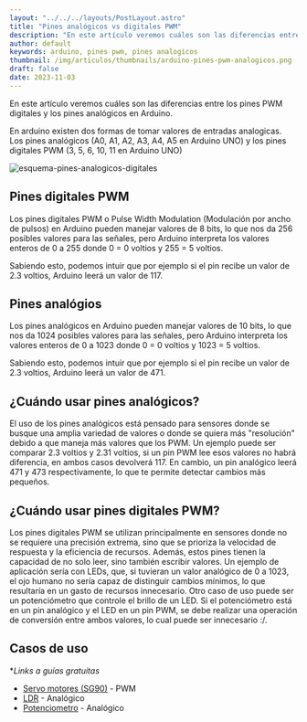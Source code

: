```yaml
---
layout: "../../../layouts/PostLayout.astro"
title: "Pines analógicos vs digitales PWM"
description: "En este artículo veremos cuáles son las diferencias entre los pines PWM digitales y los pines analógicos en Arduino."
author: default
keywords: arduino, pines pwm, pines analogicos
thumbnail: /img/articulos/thumbnails/arduino-pines-pwm-analogicos.png
draft: false
date: 2023-11-03
---
```


En este artículo veremos cuáles son las diferencias entre los pines PWM digitales y los pines analógicos en Arduino.

En arduino existen dos formas de tomar valores de entradas analogicas. Los pines analógicos (A0, A1, A2, A3, A4, A5 en Arduino UNO) y los pines digitales PWM (3, 5, 6, 10, 11 en Arduino UNO)

![esquema-pines-analogicos-digitales](/img/articulos/arduino/pines-analogicos-digitales.png)

## Pines digitales PWM

Los pines digitales PWM o Pulse Width Modulation (Modulación por ancho de pulsos) en Arduino pueden manejar valores de 8 bits, lo que nos da 256 posibles valores para las señales, pero Arduino interpreta los valores enteros de 0 a 255 donde 0 = 0 voltios y 255 = 5 voltios.

Sabiendo esto, podemos intuir que por ejemplo si el pin recibe un valor de 2.3 voltios, Arduino leerá un valor de 117.

## Pines analógios

Los pines analógicos en Arduino pueden manejar valores de 10 bits, lo que nos da 1024 posibles valores para las señales, pero Arduino interpreta los valores enteros de 0 a 1023 donde 0 = 0 voltios y 1023 = 5 voltios.

Sabiendo esto, podemos intuir que por ejemplo si el pin recibe un valor de 2.3 voltios, Arduino leerá un valor de 471.

## ¿Cuándo usar pines analógicos?

El uso de los pines analógicos está pensado para sensores donde se busque una amplia variedad de valores o donde se quiera más "resolución" debido a que maneja más valores que los PWM. Un ejemplo puede ser comparar 2.3 voltios y 2.31 voltios, si un pin PWM lee esos valores no habrá diferencia, en ambos casos devolverá 117. En cambio, un pin analógico leerá 471 y 473 respectivamente, lo que te permite detectar cambios más pequeños.

## ¿Cuándo usar pines digitales PWM?

Los pines digitales PWM se utilizan principalmente en sensores donde no se requiere una precisión extrema, sino que se prioriza la velocidad de respuesta y la eficiencia de recursos. Además, estos pines tienen la capacidad de no solo leer, sino también escribir valores. Un ejemplo de aplicación sería con LEDs, que, si tuvieran un valor analógico de 0 a 1023, el ojo humano no sería capaz de distinguir cambios mínimos, lo que resultaría en un gasto de recursos innecesario. Otro caso de uso puede ser un potenciómetro que controle el brillo de un LED. Si el potenciómetro está en un pin analógico y el LED en un pin PWM, se debe realizar una operación de conversión entre ambos valores, lo cual puede ser innecesario :/.

## Casos de uso

\*_Links a guías gratuitas_

- [Servo motores (SG90)](https://docs.arduino.cc/learn/electronics/servo-motors) - PWM
- [LDR](https://arduinogetstarted.com/tutorials/arduino-ldr-module) - Analógico
- [Potenciometro](https://docs.arduino.cc/learn/electronics/potentiometer-basics) - Analógico
